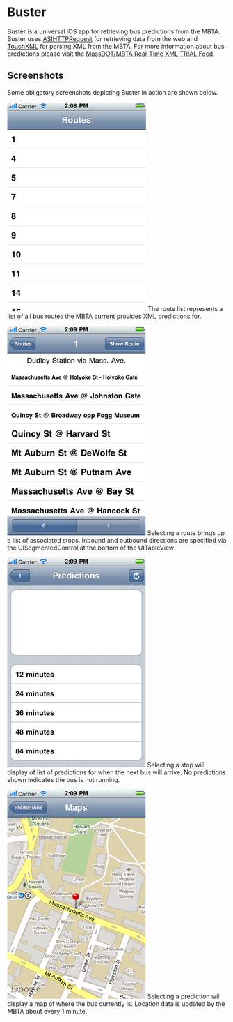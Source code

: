 Buster
======

Buster is a universal iOS app for retrieving bus predictions from the MBTA.  Buster uses [ASIHTTPRequest](http://allseeing-i.com/ASIHTTPRequest/) for retrieving data from the web and [TouchXML](https://github.com/TouchCode/TouchXML) for parsing XML from the MBTA.  For more information about bus predictions please visit the [MassDOT/MBTA Real-Time XML TRIAL Feed](http://www.eot.state.ma.us/developers/realtime/).

Screenshots
-----------

Some obligatory screenshots depicting Buster in action are shown below.

![route-list.png](/docs/images/route-list.png)
The route list represents a list of all bus routes the MBTA current provides XML predictions for.

![stop-list.png](/docs/images/stop-list.png)
Selecting a route brings up a list of associated stops.  Inbound and outbound directions are specified via the UISegmentedControl at the bottom of the UITableView

![prediction-list.png](/docs/images/prediction-list.png)
Selecting a stop will display of list of predictions for when the next bus will arrive.  No predictions shown indicates the bus is not running.

![location-view.png](/docs/images/location-view.png)
Selecting a prediction will display a map of where the bus currently is.  Location data is updated by the MBTA about every 1 minute. 


